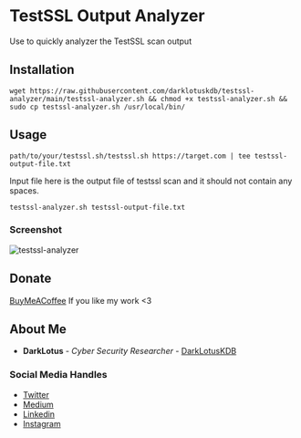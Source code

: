 # TestSSL Output Analyzer
Use to quickly analyzer the TestSSL scan output

## Installation
```
wget https://raw.githubusercontent.com/darklotuskdb/testssl-analyzer/main/testssl-analyzer.sh && chmod +x testssl-analyzer.sh && sudo cp testssl-analyzer.sh /usr/local/bin/
```

## Usage

```
path/to/your/testssl.sh/testssl.sh https://target.com | tee testssl-output-file.txt
```
Input file here is the output file of testssl scan and it should not contain any spaces.
```
testssl-analyzer.sh testssl-output-file.txt
```

### Screenshot
![testssl-analyzer](https://user-images.githubusercontent.com/29382875/159027585-78d93828-ec24-48d3-95a0-2c1a24c11aa9.png)

## Donate
[BuyMeACoffee](https://www.buymeacoffee.com/darklotus) If you like my work <3

## About Me

* **DarkLotus** - *Cyber Security Researcher* - [DarkLotusKDB](https://github.com/darklotuskdb)

### Social Media Handles
* [Twitter](https://twitter.com/darklotuskdb)
* [Medium](https://medium.com/@darklotus)
* [Linkedin](https://www.linkedin.com/in/kamaldeepbhati/)
* [Instagram](https://www.instagram.com/kamaldeepbhati/)
